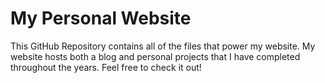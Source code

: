 # My Personal Website

This GitHub Repository contains all of the files that power my website. My website hosts both a blog and personal projects that I have completed throughout the years. Feel free to check it out!
